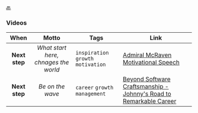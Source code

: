 [🔙](./)

### Videos

|     When      |      Motto       | Tags                           | Link                                                                                                              |
|:-------------:|:----------------:|--------------------------------|-------------------------------------------------------------------------------------------------------------------|
| **Next step** | _What start here, chnages the world_ | `inspiration` `growth` `motivation` | [Admiral McRaven Motivational Speech](https://youtu.be/pxBQLFLei70?si=xZJbhNZlzgvh_XGd) |
| **Next step** | _Be on the wave_ | `career` `growth` `management` | [Beyond Software Craftsmanship - Johnny's Road to Remarkable Career](https://www.youtube.com/watch?v=OZgW1ITu31c) |
